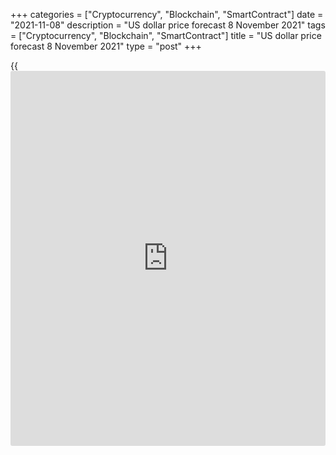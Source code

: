 +++
categories = ["Cryptocurrency", "Blockchain", "SmartContract"]
date = "2021-11-08"
description = "US dollar price forecast 8 November 2021"
tags = ["Cryptocurrency", "Blockchain", "SmartContract"]
title = "US dollar price forecast 8 November 2021"
type = "post"
+++

{{<iframe id="large-banner" src="https://www.bounty.group/#slide=5.0" width="100%" height="600" scrolling="no" style="border: 0px solid rgb(216, 221, 230); border-radius: 3px;">}}

2021-11-08

2021-11-08

Dollar faces side effects. Forecast as of 08.11.2021Dmitri Demidenko

What is more dangerous, illness or cure? The global economy and
financial markets are facing the side effects of stimulating measures,
which prevents central banks from monetary normalization. How will this
affect the [EURUSD][1]? Let us discuss the Forex outlook and make up a
trading plan.

## Weekly US dollar fundamental forecast

The current situation in the global economy, facing a real threat of
stagflation, is a side effect of the huge fiscal and monetary stimulus.
The $6-trillion support in the US resulted in consumer spending
exceeding its pre-pandemic levels by 9%, triggering supply chain
disruptions and high inflation. US consumer prices in October may
accelerate to 5.8%, the highest level since 1990. Similar processes are
taking place around the world, putting central banks in an extremely
difficult position.

If regulators act slowly, inflation will continue to rise, and higher
prices and wages will fuel each other. If central banks start raising
rates aggressively, it will hinder the economic recovery in a world of
high debt. Central banks simply do not know what to do, which creates
turmoil in financial markets and sometimes unpredictable movements of
exchange rates. For example, the market situation resulting from the
publication of the US jobs report for October could seem unexpected.
Employment rose by 531,000, outperforming the forecasts of Bloomberg
experts; unemployment fell to 4.6%, and the average wages jumped by 4.9%
Y-o-Y. Average wages have grown by an average of 2.9% over the past 15
years, and its current change signals higher risks of further inflation
rise.

### Dynamics of employment and unemployment in USA

 _Source_ _: Bloomberg_

First, the US strong jobs data sent the [EURUSD][1] down to 16-month
lows. Next, the price rebounded amid exiting shorts, the continuous
rally of US stock indexes, and a drop in the Treasury yields. The rally
in the [S&P 500][2] indicates a high risk appetite, encouraging
[investor](https://www.fintechee.com/tutorial-for-forex-trading/investor-mode/)s to sell safe-haven assets, including greenbacks. Historically,
the spike in real yields is negative for the US dollar, although at
present, according to Deutsche Bank, this is not the case. The fact is
that since the beginning of the pandemic, households have accumulated
excess savings of $5.6 trillion, including $2.6 trillion in the USA.
Amid zero interest rates on bank deposits, this money is poured into
bond funds, which pushes the securities price up and the yield down.

### Dynamics of US real bond yield

 _Source_ _: Bloomberg_

However, old rules remain in place on the short-term investment horizon,
suggesting a drop in the Treasury yields is a bearish factor for the
greenback. The US dollar is the weakest against the yen and gold, but
the euro has also strengthened amid the trends in the US bond market.

### Weekly [EURUSD][1] trading plan

Therefore, huge stimulus creates imbalances in the global economy and
financial markets because of excessive consumer demand and savings. It
is especially acute in the short term. In the medium and long term,
nothing really changes. The US labour market is recovering fast, the
inflation remains high, so the Fed will have to raise the rates three
times in 2022. Thus, the [EURUSD][1] downtrend should continue, and it
will be relevant to sell the pair at least until it rises above 1.161.



## Price chart of EURUSD in real time mode

The content of this article reflects the author’s opinion and does not
necessarily reflect the official position of LiteForex. The material
published on this page is provided for informational purposes only and
should not be considered as the provision of investment advice for the
purposes of Directive 2004/39/EC.

Rate this article:

{{value}}

( {{count}} {{title}} )

   1. my.liteforex.com/trading/chart?symbol=EURUSD
   2. my.liteforex.com/trading/chart?symbol=SPX&returnUrl=true